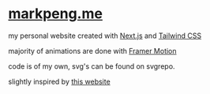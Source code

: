 # **[markpeng.me](https://www.markpeng.me)**


my personal website created with [Next.js](https://nextjs.org) and [Tailwind CSS](https://tailwindcss.com)

majority of animations are done with [Framer Motion](https://motion.dev)

code is of my own, svg's can be found on svgrepo.

slightly inspired by [this website](https://www.phillipche.com/)